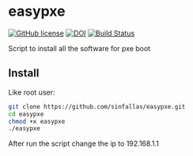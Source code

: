# easypxe

[![GitHub license](https://sinfallas.files.wordpress.com/2016/02/gpl.png)](https://github.com/sinfallas/easypxe/blob/master/LICENSE)
[![DOI](https://zenodo.org/badge/4102/sinfallas/easypxe.svg)](https://zenodo.org/badge/latestdoi/4102/sinfallas/easypxe)
[![Build Status](https://travis-ci.org/sinfallas/easypxe.svg?branch=master)](https://travis-ci.org/sinfallas/easypxe)

Script to install all the software for pxe boot

## Install ##

Like root user:

```bash
git clone https://github.com/sinfallas/easypxe.git
cd easypxe
chmod +x easypxe
./easypxe
```

After run the script change the ip to 192.168.1.1
